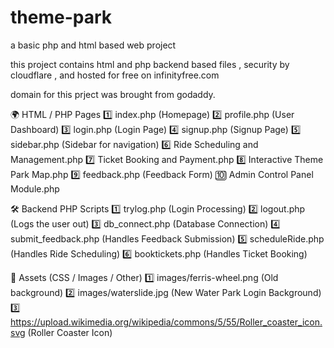 # theme-park
a basic php and html based web project 

this project contains html and php backend based files , security by cloudflare , and hosted for free on infinityfree.com

domain for this prject was brought from godaddy.

🌍 HTML / PHP Pages
1️⃣ index.php (Homepage)
2️⃣ profile.php (User Dashboard)
3️⃣ login.php (Login Page)
4️⃣ signup.php (Signup Page)
5️⃣ sidebar.php (Sidebar for navigation)
6️⃣ Ride Scheduling and Management.php
7️⃣ Ticket Booking and Payment.php
8️⃣ Interactive Theme Park Map.php
9️⃣ feedback.php (Feedback Form)
🔟 Admin Control Panel Module.php

🛠 Backend PHP Scripts
1️⃣ trylog.php (Login Processing)
2️⃣ logout.php (Logs the user out)
3️⃣ db_connect.php (Database Connection)
4️⃣ submit_feedback.php (Handles Feedback Submission)
5️⃣ scheduleRide.php (Handles Ride Scheduling)
6️⃣ booktickets.php (Handles Ticket Booking)

🎨 Assets (CSS / Images / Other)
1️⃣ images/ferris-wheel.png (Old background)
2️⃣ images/waterslide.jpg (New Water Park Login Background)
3️⃣ https://upload.wikimedia.org/wikipedia/commons/5/55/Roller_coaster_icon.svg (Roller Coaster Icon)


